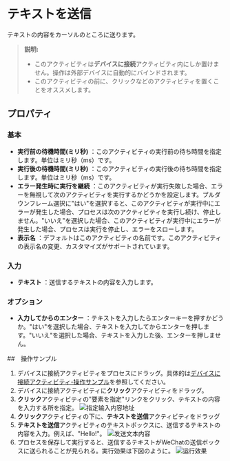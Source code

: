 # テキストを送信
テキストの内容をカーソルのところに送ります。
> **説明:**
> - このアクティビティは**デバイスに接続**アクティビティ内にしか置けません。操作は外部デバイスに自動的にバインドされます。
> - このアクティビティの前に、クリックなどのアクティビティを置くことをオススメします。

## プロパティ

### 基本
- **実行前の待機時間(ミリ秒)** ：このアクティビティの実行前の待ち時間を指定します。単位はミリ秒（ms）です。
- **実行後の待機時間(ミリ秒)** ：このアクティビティの実行後の待ち時間を指定します。単位はミリ秒（ms）です。
- **エラー発生時に実行を継続** ：このアクティビティが実行失敗した場合、エラーを無視して次のアクティビティを実行するかどうかを設定します。プルダウンフレーム選択に"はい"を選択すると、このアクティビティが実行中にエラーが発生した場合、プロセスは次のアクティビティを実行し続け、停止しません。"いいえ"を選択した場合、このアクティビティが実行中にエラーが発生した場合、プロセスは実行を停止し、エラーをスローします。
- **表示名** ：デフォルトはこのアクティビティの名前です。このアクティビティの表示名の変更、カスタマイズがサポートされています。

### 入力
- **テキスト** ：送信するテキストの内容を入力します。

### オプション
- **入力してからのエンター** ：テキストを入力したらエンターキーを押すかどうか。"はい"を選択した場合、テキストを入力してからエンターを押します。"いいえ"を選択した場合、テキストを入力した後、エンターを押しません。

##　操作サンプル
1. デバイスに接続アクティビティをプロセスにドラッグ。具体的は[デバイスに接続アクティビティ-操作サンプル](./MobileConnect.md)を参照してください。
2. デバイスに接続アクティビティに**クリック**アクティビティをドラッグ。
3. **クリック**アクティビティの"要素を指定"リンクをクリック、テキストの内容を入力する所を指定。
   ![指定输入内容地址](https://docimages.blob.core.chinacloudapi.cn/images/Activities/settingsendtext20201223.png)
4. **クリック**アクティビティの下に、**テキストを送信**アクティビティをドラッグ
5. **テキストを送信**アクティビティのテキストボックスに、送信するテキストの内容を入力。例えば、"Hello!"。
   ![发送文本内容](https://docimages.blob.core.chinacloudapi.cn/images/Activities/sendtextflow20201223.png)
6. プロセスを保存して実行すると、送信するテキストがWeChatの送信ボックスに送られることが見られる。実行効果は下図のように。
![运行效果](https://docimages.blob.core.chinacloudapi.cn/images/Activities/showsendtext20201223.png)